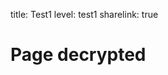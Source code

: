 title: Test1
level: test1
sharelink: true

<script id="autostart">
const ctheme = 'css/w3-theme-44bb4f-mono';
document.getElementById('theme-auto').href = base_url + '/' + ctheme + '.css';
document.getElementById('theme-light').href = base_url + '/' + ctheme + '-light.css';
document.getElementById('theme-dark').href = base_url + '/' + ctheme + '-dark.css';
</script>
<h1>Page decrypted</h1>